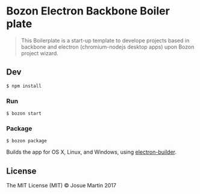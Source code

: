 # Bozon Electron Backbone Boiler plate

> This Boilerplate is a start-up template to develope projects based in backbone and electron (chromium-nodejs desktop apps) upon Bozon project wizard.

## Dev

```
$ npm install
```

### Run

```
$ bozon start
```

### Package

```
$ bozon package
```

Builds the app for OS X, Linux, and Windows, using [electron-builder](https://github.com/electron-userland/electron-builder).


## License

The MIT License (MIT) © Josue Martin 2017
